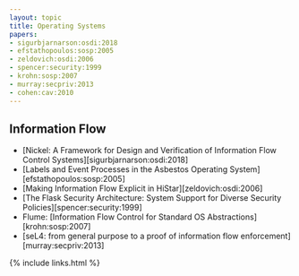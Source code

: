 ```yaml
---
layout: topic
title: Operating Systems
papers:
- sigurbjarnarson:osdi:2018
- efstathopoulos:sosp:2005
- zeldovich:osdi:2006
- spencer:security:1999
- krohn:sosp:2007
- murray:secpriv:2013
- cohen:cav:2010
---
```


## Information Flow

- [Nickel: A Framework for Design and Verification of Information Flow Control Systems][sigurbjarnarson:osdi:2018]
- [Labels and Event Processes in the Asbestos Operating System][efstathopoulos:sosp:2005]
- [Making Information Flow Explicit in HiStar][zeldovich:osdi:2006]
- [The Flask Security Architecture: System Support for Diverse Security Policies][spencer:security:1999]
- Flume: [Information Flow Control for Standard OS Abstractions][krohn:sosp:2007]
- [seL4: from general purpose to a proof of information flow enforcement][murray:secpriv:2013]

{% include links.html %}
